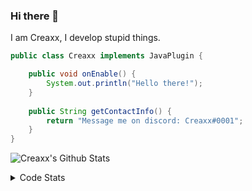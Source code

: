 ### Hi there 👋

I am Creaxx, I develop stupid things. 

```java
public class Creaxx implements JavaPlugin {

    public void onEnable() {
        System.out.println("Hello there!");
    }
    
    public String getContactInfo() {
        return "Message me on discord: Creaxx#0001";
    }
}
```

![Creaxx's Github Stats](https://github-readme-stats.vercel.app/api?username=CreaxxOG&show_icons=true&theme=dark&count_private=true)

<details>
  <summary>Code Stats</summary>

<!--START_SECTION:waka-->
![Code Time](http://img.shields.io/badge/Code%20Time-0%20secs-blue)

![Lines of code](https://img.shields.io/badge/From%20Hello%20World%20I%27ve%20Written-18%20Thousand%20lines%20of%20code-blue)

**🐱 My GitHub Data** 

> 🏆 102 Contributions in the Year 2022
 > 
> 📦 388.8 kB Used in GitHub's Storage 
 > 
> 🚫 Not Opted to Hire
 > 
> 📜 1 Public Repository 
 > 
> 🔑 5 Private Repositories  
 > 
**I'm a Night 🦉** 

```text
🌞 Morning    13 commits     █░░░░░░░░░░░░░░░░░░░░░░░░   7.34% 
🌆 Daytime    61 commits     ████████░░░░░░░░░░░░░░░░░   34.46% 
🌃 Evening    97 commits     █████████████░░░░░░░░░░░░   54.8% 
🌙 Night      6 commits      ░░░░░░░░░░░░░░░░░░░░░░░░░   3.39%

```
📅 **I'm Most Productive on Thursday** 

```text
Monday       19 commits     ██░░░░░░░░░░░░░░░░░░░░░░░   10.73% 
Tuesday      22 commits     ███░░░░░░░░░░░░░░░░░░░░░░   12.43% 
Wednesday    25 commits     ███░░░░░░░░░░░░░░░░░░░░░░   14.12% 
Thursday     30 commits     ████░░░░░░░░░░░░░░░░░░░░░   16.95% 
Friday       29 commits     ████░░░░░░░░░░░░░░░░░░░░░   16.38% 
Saturday     30 commits     ████░░░░░░░░░░░░░░░░░░░░░   16.95% 
Sunday       22 commits     ███░░░░░░░░░░░░░░░░░░░░░░   12.43%

```


📊 **This Week I Spent My Time On** 

```text
💬 Programming Languages: 
Java                     6 hrs 15 mins       ███████████████░░░░░░░░░░   60.18% 
Kotlin                   2 hrs 15 mins       █████░░░░░░░░░░░░░░░░░░░░   21.77% 
Groovy                   34 mins             █░░░░░░░░░░░░░░░░░░░░░░░░   5.57% 
TypeScript               27 mins             █░░░░░░░░░░░░░░░░░░░░░░░░   4.45% 
XML                      20 mins             ░░░░░░░░░░░░░░░░░░░░░░░░░   3.24%

🔥 Editors: 
IntelliJ                 10 hrs 24 mins      █████████████████████████   100.0%

```

**I Mostly Code in Java** 

```text
Java                     5 repos             █████████████████░░░░░░░░   71.43% 
EJS                      1 repo              ███░░░░░░░░░░░░░░░░░░░░░░   14.29% 
Kotlin                   1 repo              ███░░░░░░░░░░░░░░░░░░░░░░   14.29%

```



 Last Updated on 02/06/2022 02:05:47 UTC
<!--END_SECTION:waka-->
</details>

